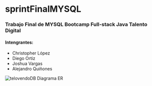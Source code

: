 # sprintFinalMYSQL

### Trabajo Final de MYSQL Bootcamp Full-stack Java Talento Digital

#### Intengrantes:
* Christopher López
* Diego Ortiz
* Joshua Vargas
* Alejandro Quiñones


![telovendoDB Diagrama ER](https://user-images.githubusercontent.com/103391543/236694710-fbe8430c-c593-44c9-96c4-d07fba03b0e4.png)
